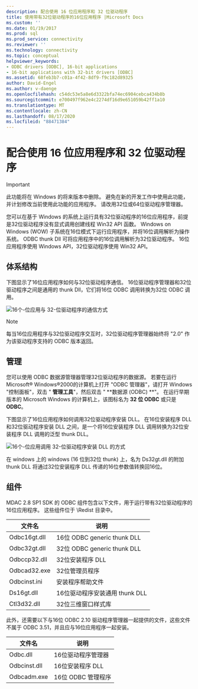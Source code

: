 ```yaml
---
description: 配合使用 16 位应用程序和 32 位驱动程序
title: 使用带有32位驱动程序的16位应用程序 |Microsoft Docs
ms.custom: ''
ms.date: 01/19/2017
ms.prod: sql
ms.prod_service: connectivity
ms.reviewer: ''
ms.technology: connectivity
ms.topic: conceptual
helpviewer_keywords:
- ODBC drivers [ODBC], 16-bit applications
- 16-bit applications with 32-bit drivers [ODBC]
ms.assetid: 68feb3b7-c01a-4f42-8df9-f9c182d89325
author: David-Engel
ms.author: v-daenge
ms.openlocfilehash: c54dc53e5a8e6d3322bfa74ec6904cebca434b8b
ms.sourcegitcommit: e700497f962e4c2274df16d9e651059b42ff1a10
ms.translationtype: MT
ms.contentlocale: zh-CN
ms.lasthandoff: 08/17/2020
ms.locfileid: "88471384"
---
```

# <a name="using-16-bit-applications-with-32-bit-drivers"></a>配合使用 16 位应用程序和 32 位驱动程序
> [!IMPORTANT]  
>  此功能将在 Windows 的将来版本中删除。 避免在新的开发工作中使用此功能，并计划修改当前使用此功能的应用程序。 请改用32位或64位驱动程序管理器。  
  
 您可以在基于 Windows 的系统上运行具有32位驱动程序的16位应用程序，前提是32位驱动程序没有显式调用创建线程 Win32 API 函数。 Windows on Windows (WOW) 子系统在16位模式下运行应用程序，并将16位调用解析为操作系统。 ODBC thunk Dll 可将应用程序中的16位调用解析为32位驱动程序。 16位应用程序使用 Windows API，32位驱动程序使用 Win32 API。  
  
## <a name="architecture"></a>体系结构  
 下图显示了16位应用程序如何与32位驱动程序通信。 16位驱动程序管理器和32位驱动程序之间是通用的 thunk Dll，它们将16位 ODBC 调用转换为32位 ODBC 调用。  
  
 ![16个&#45;位应用与 32&#45;位驱动程序的通信方式](../../odbc/microsoft/media/sdka2.gif "sdka2")  
  
> [!NOTE]  
>  每当16位应用程序与32位驱动程序交互时，32位驱动程序管理器始终将 "2.0" 作为该驱动程序支持的 ODBC 版本返回。  
  
## <a name="administration"></a>管理  
 您可以使用 ODBC 数据源管理器管理32位驱动程序的数据源。 若要在运行 Microsoft® Windows®2000的计算机上打开 "ODBC 管理器"，请打开 Windows "控制面板"，双击 " **管理工具**"，然后双击 " **数据源 (ODBC) **"。 在运行早期版本的 Microsoft Windows 的计算机上，该图标名为 **32 位 ODBC** 或只是 **ODBC**。  
  
 下图显示了16位应用程序如何调用32位驱动程序安装 DLL。 在16位安装程序 DLL 和32位驱动程序安装 DLL 之间，是一个将16位安装程序 DLL 调用转换为32位安装程序 DLL 调用的泛型 thunk DLL。  
  
 ![16个&#45;位应用调用 32&#45;位驱动程序安装 DLL 的方式](../../odbc/microsoft/media/sdka3.gif "sdka3")  
  
 在 windows 上的 windows (16 位到32位 thunk) 上，名为 Ds32gt.dll 的附加 thunk DLL 将通过32位安装程序 DLL 传递的16位参数值转换回16位。  
  
## <a name="components"></a>组件  
 MDAC 2.8 SP1 SDK 的 ODBC 组件包含以下文件，用于运行带有32位驱动程序的16位应用程序。 这些组件位于 \Redist 目录中。  
  
|文件名|说明|  
|---------------|-----------------|  
|Odbc16gt.dll|16位 ODBC generic thunk DLL|  
|Odbc32gt.dll|32位 ODBC generic thunk DLL|  
|Odbccp32.dll|32位安装程序 DLL|  
|Odbcad32.exe|32位管理员程序|  
|Odbcinst.ini|安装程序帮助文件|  
|Ds16gt.dll|16位驱动程序安装通用 thunk DLL|  
|Ctl3d32.dll|32位三维窗口样式库|  
  
 此外，还需要以下与16位 ODBC 2.10 驱动程序管理器一起提供的文件，这些文件不属于 ODBC 3.51，并且应与16位应用程序一起安装。  
  
|文件名|说明|  
|---------------|-----------------|  
|Odbc.dll|16位驱动程序管理器|  
|Odbcinst.dll|16位安装程序 DLL|  
|Odbcadm.exe|16位 ODBC 管理程序|
